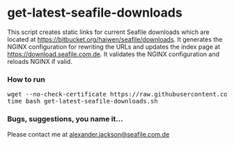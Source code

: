 # get-latest-seafile-downloads
This script creates static links for current Seafile downloads which are located at https://bitbucket.org/haiwen/seafile/downloads. It generates the NGINX configuration for rewriting the URLs and updates the index page at https://download.seafile.com.de. It validates the NGINX configuration and reloads NGINX if valid.


### How to run
<pre>
wget --no-check-certificate https://raw.githubusercontent.com/alexanderjackson/get-latest-seafile-downloads/master/get-latest-seafile-downloads.sh
time bash get-latest-seafile-downloads.sh
</pre>

### Bugs, suggestions, you name it...
Please contact me at alexander.jackson@seafile.com.de
